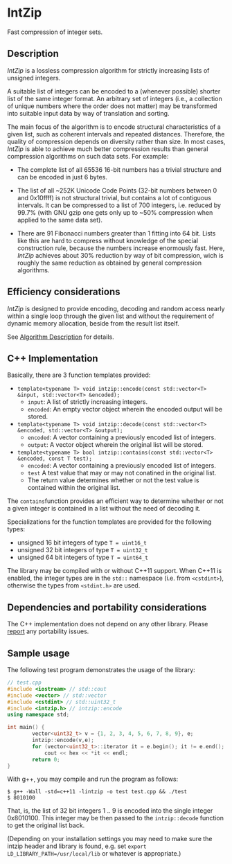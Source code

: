 # IntZip
Fast compression of integer sets.

## Description

_IntZip_ is a lossless compression algorithm for strictly increasing lists of unsigned integers.

A suitable list of integers can be encoded to a (whenever possible) shorter list of the same integer format. An arbitrary set of integers (i.e., a collection of unique numbers where the order does not matter) may be transformed into suitable input data by way of translation and sorting.

The main focus of the algorithm is to encode structural characteristics of a given list, such as coherent intervals and repeated distances. Therefore, the quality of compression depends on diversity rather than size. In most cases, _IntZip_ is able to achieve much better compression results than general compression algorithms on such data sets. For example:

* The complete list of all 65536 16-bit numbers has a trivial structure and can be encoded in just 6 bytes.

* The list of all ~252K Unicode Code Points (32-bit numbers between 0 and 0x10ffff) is not structural trivial, but contains a lot of contiguous intervals. It can be compressed to a list of 700 integers, i.e. reduced by 99.7% (with GNU gzip one gets only up to ~50% compression when applied to the same data set).

* There are 91 Fibonacci numbers greater than 1 fitting into 64 bit. Lists like this are hard to compress without knowledge of the special construction rule, because the numbers increase enormously fast. Here, _IntZip_ achieves about 30% reduction by way of bit compression, wich is roughly the same reduction as obtained by general compression algorithms.

## Efficiency considerations

_IntZip_ is designed to provide encoding, decoding and random access nearly within a single loop through the given list and without the requirement of dynamic memory allocation, beside from the result list itself.

See [Algorithm Description](https://github.com/boethin/intzip/wiki/Algorithm-Description) for details.

## C++ Implementation

Basically, there are 3 function templates provided:

* `template<typename T> void intzip::encode(const std::vector<T> &input, std::vector<T> &encoded);`
  * `input`: A list of strictly increasing integers.
  * `encoded`: An empty vector object wherein the encoded output will be stored.
* `template<typename T> void intzip::decode(const std::vector<T> &encoded, std::vector<T> &output);`
  * `encoded`: A vector containing a previously encoded list of integers.
  * `output`: A vector object wherein the original list will be stored.
* `template<typename T> bool intzip::contains(const std::vector<T> &encoded, const T test);`
  * `encoded`: A vector containing a previously encoded list of integers.
  * `test` A test value that may or may not conatined in the original list.
  * The return value determines whether or not the test value is contained within the original list.

The `contains`function provides an efficient way to determine whether or not a given integer is contained in a list without the need of decoding it.

Specializations for the function templates are provided for the following types:

* unsigned 16 bit integers of type `T = uint16_t`
* unsigned 32 bit integers of type `T = uint32_t`
* unsigned 64 bit integers of type `T = uint64_t`

The library may be compiled with or without C++11 support. When C++11 is enabled, the integer types are in the `std::` namespace (i.e. from `<cstdint>`), otherwise the types from `<stdint.h>` are used.

## Dependencies and portability considerations

The C++ implementation does not depend on any other library. Please [report](https://github.com/boethin/intzip/issues) any portability issues.

## Sample usage

The following test program demonstrates the usage of the library:

```C++
// test.cpp
#include <iostream> // std::cout
#include <vector> // std::vector
#include <cstdint> // std::uint32_t
#include <intzip.h> // intzip::encode
using namespace std;

int main() {
        vector<uint32_t> v = {1, 2, 3, 4, 5, 6, 7, 8, 9}, e;
        intzip::encode(v,e);
        for (vector<uint32_t>::iterator it = e.begin(); it != e.end(); ++it)
            cout << hex << *it << endl;
        return 0;
}
```

With g++, you may compile and run the program as follows:
```
$ g++ -Wall -std=c++11 -lintzip -o test test.cpp && ./test
$ 8010100
```
That, is, the list of 32 bit integers 1 .. 9 is encoded into the single integer 0x8010100. This integer may be then passed to the  `intzip::decode` function to get the original list back.

(Depending on your installation settings you may need to make sure the intzip header and library is found, e.g. set `export LD_LIBRARY_PATH=/usr/local/lib` or whatever is appropriate.)



